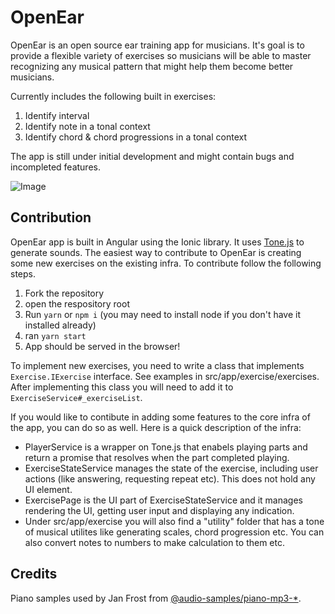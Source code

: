 # OpenEar

OpenEar is an open source ear training app for musicians. It's goal is to provide a flexible variety of exercises so musicians will be able to master recognizing any musical pattern that might help them become better musicians. 

Currently includes the following built in exercises:

1. Identify interval
2. Identify note in a tonal context
3. Identify chord & chord progressions in a tonal context

The app is still under initial development and might contain bugs and incompleted features. 

![Image](https://i.imgur.com/SFcYW2a.png)

## Contribution

OpenEar app is built in Angular using the Ionic library. It uses [Tone.js](https://tonejs.github.io/) to generate sounds.
The easiest way to contribute to OpenEar is creating some new exercises on the existing infra. 
To contribute follow the following steps.

1. Fork the repository
2. open the respository root
3. Run `yarn` or `npm i` (you may need to install node if you don't have it installed already)
4. ran `yarn start`
5. App should be served in the browser!

To implement new exercises, you need to write a class that implements `Exercise.IExercise` interface. See examples in src/app/exercise/exercises.
After implementing this class you will need to add it to `ExerciseService#_exerciseList`.

If you would like to contibute in adding some features to the core infra of the app, you can do so as well. Here is a quick description of the infra:
- PlayerService is a wrapper on Tone.js that enabels playing parts and return a promise that resolves when the part completed playing.
- ExerciseStateService manages the state of the exercise, including user actions (like answering, requesting repeat etc). This does not hold any UI element. 
- ExercisePage is the UI part of ExerciseStateService and it manages rendering the UI, getting user input and displaying any indication. 
- Under src/app/exercise you will also find a "utility" folder that has a tone of musical utilites like generating scales, chord progression etc. You can also convert notes to numbers to make calculation to them etc. 

## Credits

Piano samples used by Jan Frost from [@audio-samples/piano-mp3-*](https://github.com/darosh/samples-piano-mp3]).
